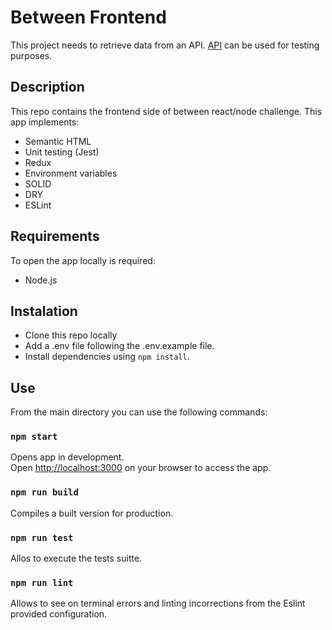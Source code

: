 # Between Frontend
This project needs to retrieve data from an API.  [API](https://betweenapi.herokuapp.com/) can be used for testing purposes.

## Description
This repo contains the frontend side of between react/node challenge. 
This app implements:
* Semantic HTML
* Unit testing (Jest)
* Redux
* Environment variables
* SOLID
* DRY
* ESLint

## Requirements
To open the app locally is required:
* Node.js 

## Instalation
* Clone this repo locally
* Add a .env file following the .env.example file. 
* Install dependencies using `npm install`.

## Use
From the main directory you can use the following commands: 

### `npm start`
Opens app in development.\
Open [http://localhost:3000](http://localhost:3000) on your browser to access the app.

### `npm run build`
Compiles a built version for production.

### `npm run test`
Allos to execute the tests suitte.

### `npm run lint`
Allows to see on terminal errors and linting incorrections from the Eslint provided configuration.
